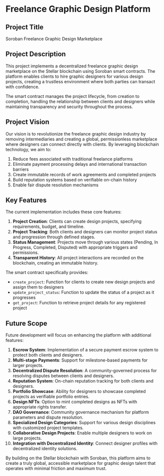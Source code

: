 # Freelance Graphic Design Platform

## Project Title
Soroban Freelance Graphic Design Marketplace

## Project Description
This project implements a decentralized freelance graphic design marketplace on the Stellar blockchain using Soroban smart contracts. The platform enables clients to hire graphic designers for various design projects, creating a trustless environment where both parties can transact with confidence.

The smart contract manages the project lifecycle, from creation to completion, handling the relationship between clients and designers while maintaining transparency and security throughout the process.

## Project Vision
Our vision is to revolutionize the freelance graphic design industry by removing intermediaries and creating a global, permissionless marketplace where designers can connect directly with clients. By leveraging blockchain technology, we aim to:

1. Reduce fees associated with traditional freelance platforms
2. Eliminate payment processing delays and international transaction barriers
3. Create immutable records of work agreements and completed projects
4. Build reputation systems based on verifiable on-chain history
5. Enable fair dispute resolution mechanisms

## Key Features
The current implementation includes these core features:

1. **Project Creation**: Clients can create design projects, specifying requirements, budget, and timeline.
2. **Project Tracking**: Both clients and designers can monitor project status and progression through defined stages.
3. **Status Management**: Projects move through various states (Pending, In Progress, Completed, Disputed) with appropriate triggers and permissions.
4. **Transparent History**: All project interactions are recorded on the blockchain, creating an immutable history.

The smart contract specifically provides:

- `create_project`: Function for clients to create new design projects and assign them to designers
- `update_project_status`: Function to update the status of a project as it progresses
- `get_project`: Function to retrieve project details for any registered project

## Future Scope
Future development will focus on enhancing the platform with additional features:

1. **Escrow System**: Implementation of a secure payment escrow system to protect both clients and designers.
2. **Multi-stage Payments**: Support for milestone-based payments for larger projects.
3. **Decentralized Dispute Resolution**: A community-governed process for resolving disputes between clients and designers.
4. **Reputation System**: On-chain reputation tracking for both clients and designers.
5. **Portfolio Showcase**: Ability for designers to showcase completed projects as verifiable portfolio entries.
6. **Design NFTs**: Option to mint completed designs as NFTs with appropriate rights transfer.
7. **DAO Governance**: Community governance mechanism for platform parameters and dispute resolution.
8. **Specialized Design Categories**: Support for various design disciplines with customized project templates.
9. **Collaborative Design Projects**: Enable multiple designers to work on large projects.
10. **Integration with Decentralized Identity**: Connect designer profiles with decentralized identity solutions.

By building on the Stellar blockchain with Soroban, this platform aims to create a truly global, accessible marketplace for graphic design talent that operates with minimal friction and maximum trust.
